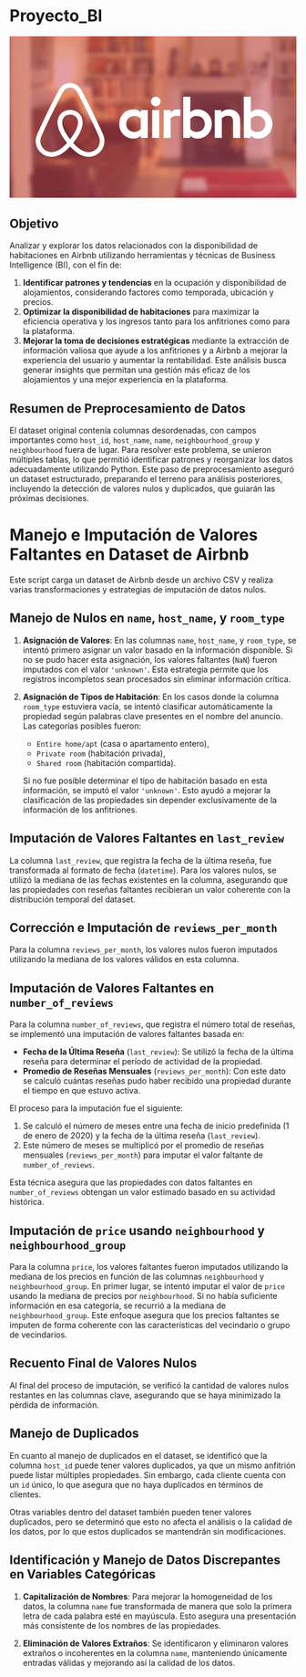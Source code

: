 # Proyecto_BI

![](images/airbnb-tri.jpg)

## Objetivo 
 Analizar y explorar los datos relacionados con la disponibilidad de habitaciones en Airbnb utilizando herramientas y técnicas de Business Intelligence (BI), con el fin de:

1. **Identificar patrones y tendencias** en la ocupación y disponibilidad de alojamientos, considerando factores como temporada, ubicación y precios.
2. **Optimizar la disponibilidad de habitaciones** para maximizar la eficiencia operativa y los ingresos tanto para los anfitriones como para la plataforma.
3. **Mejorar la toma de decisiones estratégicas** mediante la extracción de información valiosa que ayude a los anfitriones y a Airbnb a mejorar la experiencia del usuario y aumentar la rentabilidad.
Este análisis busca generar insights que permitan una gestión más eficaz de los alojamientos y una mejor experiencia en la plataforma.

## Resumen de Preprocesamiento de Datos

El dataset original contenía columnas desordenadas, con campos importantes como `host_id`, `host_name`, `name`, `neighbourhood_group` y `neighbourhood` fuera de lugar. Para resolver este problema, se unieron múltiples tablas, lo que permitió identificar patrones y reorganizar los datos adecuadamente utilizando Python. Este paso de preprocesamiento aseguró un dataset estructurado, preparando el terreno para análisis posteriores, incluyendo la detección de valores nulos y duplicados, que guiarán las próximas decisiones.

# Manejo e Imputación de Valores Faltantes en Dataset de Airbnb

Este script carga un dataset de Airbnb desde un archivo CSV y realiza varias transformaciones y estrategias de imputación de datos nulos.

## Manejo de Nulos en `name`, `host_name`, y `room_type`

1. **Asignación de Valores**: En las columnas `name`, `host_name`, y `room_type`, se intentó primero asignar un valor basado en la información disponible. Si no se pudo hacer esta asignación, los valores faltantes (`NaN`) fueron imputados con el valor `'unknown'`. Esta estrategia permite que los registros incompletos sean procesados sin eliminar información crítica.

2. **Asignación de Tipos de Habitación**: En los casos donde la columna `room_type` estuviera vacía, se intentó clasificar automáticamente la propiedad según palabras clave presentes en el nombre del anuncio. Las categorías posibles fueron:
   - `Entire home/apt` (casa o apartamento entero),
   - `Private room` (habitación privada),
   - `Shared room` (habitación compartida).

   Si no fue posible determinar el tipo de habitación basado en esta información, se imputó el valor `'unknown'`. Esto ayudó a mejorar la clasificación de las propiedades sin depender exclusivamente de la información de los anfitriones.

## Imputación de Valores Faltantes en `last_review`

La columna `last_review`, que registra la fecha de la última reseña, fue transformada al formato de fecha (`datetime`). Para los valores nulos, se utilizó la mediana de las fechas existentes en la columna, asegurando que las propiedades con reseñas faltantes recibieran un valor coherente con la distribución temporal del dataset.

## Corrección e Imputación de `reviews_per_month`

Para la columna `reviews_per_month`, los valores nulos fueron imputados utilizando la mediana de los valores válidos en esta columna.

## Imputación de Valores Faltantes en `number_of_reviews`

Para la columna `number_of_reviews`, que registra el número total de reseñas, se implementó una imputación de valores faltantes basada en:

- **Fecha de la Última Reseña** (`last_review`): Se utilizó la fecha de la última reseña para determinar el período de actividad de la propiedad.
- **Promedio de Reseñas Mensuales** (`reviews_per_month`): Con este dato se calculó cuántas reseñas pudo haber recibido una propiedad durante el tiempo en que estuvo activa.

El proceso para la imputación fue el siguiente:
1. Se calculó el número de meses entre una fecha de inicio predefinida (1 de enero de 2020) y la fecha de la última reseña (`last_review`).
2. Este número de meses se multiplicó por el promedio de reseñas mensuales (`reviews_per_month`) para imputar el valor faltante de `number_of_reviews`.

Esta técnica asegura que las propiedades con datos faltantes en `number_of_reviews` obtengan un valor estimado basado en su actividad histórica.

## Imputación de `price` usando `neighbourhood` y `neighbourhood_group`

Para la columna `price`, los valores faltantes fueron imputados utilizando la mediana de los precios en función de las columnas `neighbourhood` y `neighbourhood_group`. En primer lugar, se intentó imputar el valor de `price` usando la mediana de precios por `neighbourhood`. Si no había suficiente información en esa categoría, se recurrió a la mediana de `neighbourhood_group`. Este enfoque asegura que los precios faltantes se imputen de forma coherente con las características del vecindario o grupo de vecindarios.

## Recuento Final de Valores Nulos

Al final del proceso de imputación, se verificó la cantidad de valores nulos restantes en las columnas clave, asegurando que se haya minimizado la pérdida de información.

## Manejo de Duplicados

En cuanto al manejo de duplicados en el dataset, se identificó que la columna `host_id` puede tener valores duplicados, ya que un mismo anfitrión puede listar múltiples propiedades. Sin embargo, cada cliente cuenta con un `id` único, lo que asegura que no haya duplicados en términos de clientes. 

Otras variables dentro del dataset también pueden tener valores duplicados, pero se determinó que esto no afecta el análisis o la calidad de los datos, por lo que estos duplicados se mantendrán sin modificaciones.

## Identificación y Manejo de Datos Discrepantes en Variables Categóricas

1. **Capitalización de Nombres**: Para mejorar la homogeneidad de los datos, la columna `name` fue transformada de manera que solo la primera letra de cada palabra esté en mayúscula. Esto asegura una presentación más consistente de los nombres de las propiedades.

2. **Eliminación de Valores Extraños**: Se identificaron y eliminaron valores extraños o incoherentes en la columna `name`, manteniendo únicamente entradas válidas y mejorando así la calidad de los datos.

